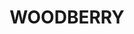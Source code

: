 ---
lastmod: '2025-04-06T06:05:20+00:00'
latitude: -32.819819
layout: suburb
longitude: 151.65415
postcode: '2322'
state: NSW
title: WOODBERRY
url: /nsw/woodberry/
---